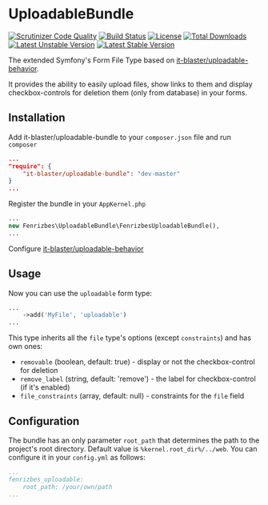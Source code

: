 # UploadableBundle

[![Scrutinizer Code Quality](https://scrutinizer-ci.com/g/it-blaster/uploadable-bundle/badges/quality-score.png?b=master)](https://scrutinizer-ci.com/g/it-blaster/uploadable-bundle/?branch=master)
[![Build Status](https://scrutinizer-ci.com/g/it-blaster/uploadable-bundle/badges/build.png?b=master)](https://scrutinizer-ci.com/g/it-blaster/uploadable-bundle/build-status/master)
[![License](https://poser.pugx.org/it-blaster/uploadable-bundle/license.svg)](https://packagist.org/packages/it-blaster/uploadable-bundle)
[![Total Downloads](https://poser.pugx.org/it-blaster/uploadable-bundle/downloads)](https://packagist.org/packages/it-blaster/uploadable-bundle)
[![Latest Unstable Version](https://poser.pugx.org/it-blaster/uploadable-bundle/v/unstable.svg)](https://packagist.org/packages/it-blaster/uploadable-bundle)
[![Latest Stable Version](https://poser.pugx.org/it-blaster/uploadable-bundle/v/stable.svg)](https://packagist.org/packages/it-blaster/uploadable-bundle)

The extended Symfony's Form File Type based on [it-blaster/uploadable-behavior](https://github.com/it-blaster/uploadable-behavior).

It provides the ability to easily upload files, show links to them and display checkbox-controls for deletion them
(only from database) in your forms.

## Installation

Add it-blaster/uploadable-bundle to your `composer.json` file and run `composer`

```json
...
"require": {
    "it-blaster/uploadable-bundle": "dev-master"
}
...
```

Register the bundle in your `AppKernel.php`

```php
...
new Fenrizbes\UploadableBundle\FenrizbesUploadableBundle(),
...
```

Configure [it-blaster/uploadable-behavior](https://github.com/it-blaster/uploadable-behavior)

## Usage

Now you can use the `uploadable` form type:

```php
...
    ->add('MyFile', 'uploadable')
...
```

This type inherits all the `file` type's options (except `constraints`) and has own ones:
- `removable` (boolean, default: true) - display or not the checkbox-control for deletion
- `remove_label` (string, default: 'remove') - the label for checkbox-control (if it's enabled)
- `file_constraints` (array, default: null) - constraints for the `file` field

## Configuration

The bundle has an only parameter `root_path` that determines the path to the project's root directory.
Default value is `%kernel.root_dir%/../web`. You can configure it in your `config.yml` as follows:

```yml
...
fenrizbes_uploadable:
    root_path: /your/own/path
...
```
